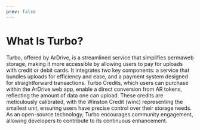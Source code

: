 ```yaml
---
prev: false
---
```


# What Is Turbo?

Turbo, offered by ArDrive, is a streamlined service that simplifies permaweb storage, making it more accessible by allowing users to pay for uploads with credit or debit cards. It integrates two key components: a service that bundles uploads for efficiency and ease, and a payment system designed for straightforward transactions. Turbo Credits, which users can purchase within the ArDrive web app, enable a direct conversion from AR tokens, reflecting the amount of data one can upload. These credits are meticulously calibrated, with the Winston Credit (winc) representing the smallest unit, ensuring users have precise control over their storage needs. As an open-source technology, Turbo encourages community engagement, allowing developers to contribute to its continuous enhancement.

